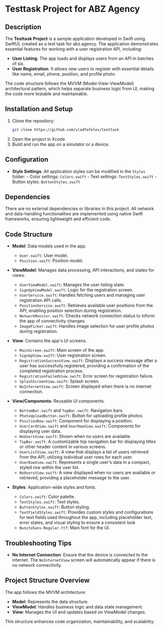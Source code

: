 
# Testtask Project for ABZ Agency

## Description
The **Testtask Project** is a sample application developed in Swift using SwiftUI, created as a test task for abz.agency. The application demonstrates essential features for working with a user registration API, including:

- **User Listing**: The app loads and displays users from an API in batches of six.
- **User Registration**: It allows new users to register with essential details like name, email, phone, position, and profile photo.

The code structure follows the MVVM (Model-View-ViewModel) architectural pattern, which helps separate business logic from UI, making the code more testable and maintainable.

## Installation and Setup
1. Clone the repository:
   ```bash
   git clone https://github.com/vladfefelov/testtask
   ```
2. Open the project in Xcode.
3. Build and run the app on a simulator or a device.

## Configuration
- **Style Settings**: All application styles can be modified in the `Styles` folder:
      - Color settings: `Colors.swift`
      - Text settings: `TextStyles.swift`
      - Button styles: `ButtonStyles.swift`

## Dependencies
There are no external dependencies or libraries in this project. All network and data-handling functionalities are implemented using native Swift frameworks, ensuring lightweight and efficient code.

## Code Structure

- **Model**: Data models used in the app.
    - `User.swift`: User model.
    - `Position.swift`: Position model.

- **ViewModel**: Manages data processing, API interactions, and states for views.
    - `UserViewModel.swift`: Manages the user listing state.
    - `SignUpViewModel.swift`: Logic for the registration screen.
    - `UserService.swift`: Handles fetching users and managing user registration API calls.
    - `PositionService.swift`: Retrieves available user positions from the API, enabling position selection during registration.
    - `NetworkMonitor.swift`: Checks network connection status to inform the app of connectivity changes.
    - `ImagePicker.swift`: Handles image selection for user profile photos during registration.

- **View**: Contains the app's UI screens.
    - `MainScreen.swift`: Main screen of the app.
    - `SignUpView.swift`: User registration screen.
    - `RegistrationSuccessView.swift`: Displays a success message after a user has successfully registered, providing a confirmation of the completed registration process.
    - `RegistrationFailedView.swift`: Error screen for registration failure.
    - `SplashScreenView.swift`: Splash screen.
    - `NoInternetView.swift`: Screen displayed when there is no internet connection.

- **View/Components**: Reusable UI components.
    - `BottomBar.swift` and `TopBar.swift`: Navigation bars.
    - `PhotoUploadButton.swift`: Button for uploading profile photos.
    - `PositionRow.swift`: Component for displaying a position.
    - `UserCardView.swift` and `UserRowView.swift`: Components for displaying user data.
    - `NoUsersView.swift`: Shown when no users are available.
    - `TopBar.swift`: A customizable top navigation bar for displaying titles or other header content in various screens.
    - `UserListView.swift`: A view that displays a list of users retrieved from the API, utilizing individual user rows for each user.
    - `UserRowView.swift`: Represents a single user's data in a compact, styled row within the user list.
    - `NoUsersView.swift`: A view displayed when no users are available or retrieved, providing a placeholder message to the user.

- **Styles**: Application-wide styles and fonts.
    - `Colors.swift`: Color palette.
    - `TextStyles.swift`: Text styles.
    - `ButtonStyles.swift`: Button styling.
    - `TextFieldStyles.swift`: Provides custom styles and configurations for text fields used throughout the app, including placeholder text, error states, and visual styling to ensure a consistent look
    - `NunitoSans-Regular.ttf`: Main font for the UI.

## Troubleshooting Tips
- **No Internet Connection**: Ensure that the device is connected to the internet. The `NoInternetView` screen will automatically appear if there is no network connectivity.

## Project Structure Overview
The app follows the MVVM architecture:
- **Model**: Represents the data structure.
- **ViewModel**: Handles business logic and data state management.
- **View**: Manages the UI and updates based on ViewModel changes.

This structure enhances code organization, maintainability, and scalability.
